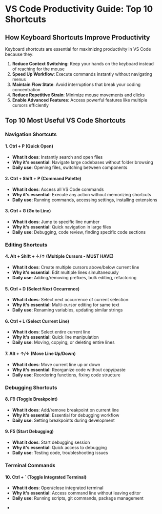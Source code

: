 # VS Code Productivity Guide: Top 10 Shortcuts

## How Keyboard Shortcuts Improve Productivity

Keyboard shortcuts are essential for maximizing productivity in VS Code because they:

1. **Reduce Context Switching**: Keep your hands on the keyboard instead of reaching for the mouse
2. **Speed Up Workflow**: Execute commands instantly without navigating menus
3. **Maintain Flow State**: Avoid interruptions that break your coding concentration
4. **Reduce Repetitive Strain**: Minimize mouse movements and clicks
5. **Enable Advanced Features**: Access powerful features like multiple cursors efficiently

## Top 10 Most Useful VS Code Shortcuts

### Navigation Shortcuts

#### 1. **Ctrl + P** (Quick Open)
- **What it does**: Instantly search and open files
- **Why it's essential**: Navigate large codebases without folder browsing
- **Daily use**: Opening files, switching between components

#### 2. **Ctrl + Shift + P** (Command Palette)
- **What it does**: Access all VS Code commands
- **Why it's essential**: Execute any action without memorizing shortcuts
- **Daily use**: Running commands, accessing settings, installing extensions

#### 3. **Ctrl + G** (Go to Line)
- **What it does**: Jump to specific line number
- **Why it's essential**: Quick navigation in large files
- **Daily use**: Debugging, code review, finding specific code sections

### Editing Shortcuts

#### 4. **Alt + Shift + ↓/↑** (Multiple Cursors - MUST HAVE)
- **What it does**: Create multiple cursors above/below current line
- **Why it's essential**: Edit multiple lines simultaneously
- **Daily use**: Adding/removing prefixes, bulk editing, refactoring

#### 5. **Ctrl + D** (Select Next Occurrence)
- **What it does**: Select next occurrence of current selection
- **Why it's essential**: Multi-cursor editing for same text
- **Daily use**: Renaming variables, updating similar strings

#### 6. **Ctrl + L** (Select Current Line)
- **What it does**: Select entire current line
- **Why it's essential**: Quick line manipulation
- **Daily use**: Moving, copying, or deleting entire lines

#### 7. **Alt + ↑/↓** (Move Line Up/Down)
- **What it does**: Move current line up or down
- **Why it's essential**: Reorganize code without copy/paste
- **Daily use**: Reordering functions, fixing code structure

### Debugging Shortcuts

#### 8. **F9** (Toggle Breakpoint)
- **What it does**: Add/remove breakpoint on current line
- **Why it's essential**: Essential for debugging workflow
- **Daily use**: Setting breakpoints during development

#### 9. **F5** (Start Debugging)
- **What it does**: Start debugging session
- **Why it's essential**: Quick access to debugging
- **Daily use**: Testing code, troubleshooting issues

### Terminal Commands

#### 10. **Ctrl + `** (Toggle Integrated Terminal)
- **What it does**: Open/close integrated terminal
- **Why it's essential**: Access command line without leaving editor
- **Daily use**: Running scripts, git commands, package management
* 